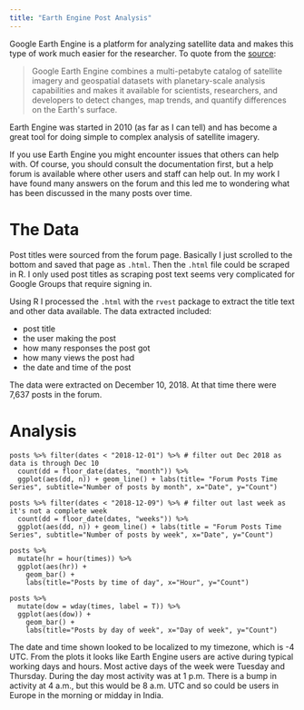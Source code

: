```yaml
---
title: "Earth Engine Post Analysis"
---
```

Google Earth Engine is a platform for analyzing satellite data and makes this type of work much easier for the researcher. To quote from the [source](https://earthengine.google.com):

> Google Earth Engine combines a multi-petabyte catalog of satellite imagery and geospatial datasets with planetary-scale analysis capabilities and makes it available for scientists, researchers, and developers to detect changes, map trends, and quantify differences on the Earth's surface.

Earth Engine was started in 2010 (as far as I can tell) and has become a great tool for doing simple to complex analysis of satellite imagery. 

If you use Earth Engine you might encounter issues that others can help with. Of course, you should consult the documentation first, but a help forum is available where other users and staff can help out. In my work I have found many answers on the forum and this led me to wondering what has been discussed in the many posts over time.

# The Data

Post titles were sourced from the forum page. Basically I just scrolled to the bottom and saved that page as `.html`. Then the `.html` file could be scraped in R. I only used post titles as scraping post text seems very complicated for Google Groups that require signing in.

Using R I processed the `.html` with the `rvest` package to extract the title text and other data available. The data extracted included: 

- post title
- the user making the post
- how many responses the post got 
- how many views the post had
- the date and time of the post

The data were extracted on December 10, 2018. At that time there were 7,637 posts in the forum.

# Analysis

```{r echo=FALSE}
posts %>% filter(dates < "2018-12-01") %>% # filter out Dec 2018 as data is through Dec 10
  count(dd = floor_date(dates, "month")) %>% 
  ggplot(aes(dd, n)) + geom_line() + labs(title= "Forum Posts Time Series", subtitle="Number of posts by month", x="Date", y="Count")
```

```{r echo=FALSE}
posts %>% filter(dates < "2018-12-09") %>% # filter out last week as it's not a complete week
  count(dd = floor_date(dates, "weeks")) %>% 
  ggplot(aes(dd, n)) + geom_line() + labs(title = "Forum Posts Time Series", subtitle="Number of posts by week", x="Date", y="Count")
```

```{r echo=FALSE}
posts %>% 
  mutate(hr = hour(times)) %>% 
  ggplot(aes(hr)) + 
    geom_bar() + 
    labs(title="Posts by time of day", x="Hour", y="Count")

posts %>% 
  mutate(dow = wday(times, label = T)) %>% 
  ggplot(aes(dow)) + 
    geom_bar() + 
    labs(title="Posts by day of week", x="Day of week", y="Count")
```

The date and time shown looked to be localized to my timezone, which is -4 UTC. From the plots it looks like Earth Engine users are active during typical working days and hours. Most active days of the week were Tuesday and Thursday. During the day most activity was at 1 p.m. There is a bump in activity at 4 a.m., but this would be 8 a.m. UTC and so could be users in Europe in the morning or midday in India.
